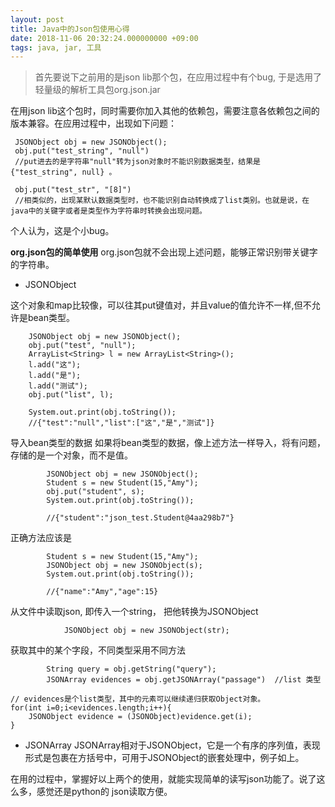 ```yaml
---
layout: post
title: Java中的Json包使用心得
date: 2018-11-06 20:32:24.000000000 +09:00
tags: java, jar, 工具 
---
```



>首先要说下之前用的是json lib那个包，在应用过程中有个bug, 于是选用了轻量级的解析工具包org.json.jar


在用json lib这个包时，同时需要你加入其他的依赖包，需要注意各依赖包之间的版本兼容。在应用过程中，出现如下问题：

     JSONObject obj = new JSONObject();
     obj.put("test_string", "null")
     //put进去的是字符串"null"转为json对象时不能识别数据类型，结果是{"test_string", null} 。

	 obj.put("test_str", "[8]")
	 //相类似的，出现某默认数据类型时，也不能识别自动转换成了list类别。也就是说，在java中的关键字或者是类型作为字符串时转换会出现问题。
个人认为，这是个小bug。


**org.json包的简单使用**
org.json包就不会出现上述问题，能够正常识别带关键字的字符串。

 - JSONObject

这个对象和map比较像，可以往其put键值对，并且value的值允许不一样,但不允许是bean类型。

        JSONObject obj = new JSONObject();
        obj.put("test", "null");
	    ArrayList<String> l = new ArrayList<String>();
	    l.add("这");
	    l.add("是");
	    l.add("测试");
	    obj.put("list", l);

	    System.out.print(obj.toString());
	    //{"test":"null","list":["这","是","测试"]}


 导入bean类型的数据
如果将bean类型的数据，像上述方法一样导入，将有问题，存储的是一个对象，而不是值。

			JSONObject obj = new JSONObject();
			Student s = new Student(15,"Amy");
			obj.put("student", s);
			System.out.print(obj.toString());

			//{"student":"json_test.Student@4aa298b7"}

正确方法应该是

			Student s = new Student(15,"Amy");
			JSONObject obj = new JSONObject(s);
			System.out.print(obj.toString());

			//{"name":"Amy","age":15}

从文件中读取json, 即传入一个string， 把他转换为JSONObject

				JSONObject obj = new JSONObject(str);

获取其中的某个字段，不同类型采用不同方法

			String query = obj.getString("query");
			JSONArray evidences = obj.getJSONArray("passage")  //list 类型

	// evidences是个list类型，其中的元素可以继续递归获取Object对象。
	for(int i=0;i<evidences.length;i++){
		JSONObject evidence = (JSONObject)evidence.get(i);
	}

 - JSONArray
 JSONArray相对于JSONObject，它是一个有序的序列值，表现形式是包裹在方括号中，可用于JSONObject的嵌套处理中，例子如上。

在用的过程中，掌握好以上两个的使用，就能实现简单的读写json功能了。说了这么多，感觉还是python的 json读取方便。
